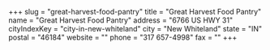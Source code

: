 +++
slug = "great-harvest-food-pantry"
title = "Great Harvest Food Pantry"
name = "Great Harvest Food Pantry"
address = "6766 US HWY 31"
cityIndexKey = "city-in-new-whiteland"
city = "New Whiteland"
state = "IN"
postal = "46184"
website = ""
phone = "317 657-4998"
fax = ""
+++
